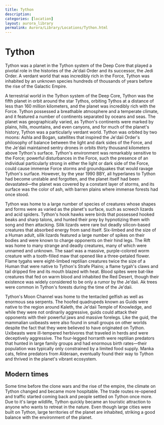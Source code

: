 ```yaml
---
title: Tython
description:
categories: [location]
layout: aurora_library
permalink: Aurora/Library/Locations/Tython.html
---
```


# Tython

Tython was a planet in the Tython system of the Deep Core that played a pivotal role in the histories of the Je'daii Order and its successor, the Jedi Order.
A verdant world that was incredibly rich in the Force, Tython was inhabited by an unknown species hundreds of thousands of years before the rise of the Galactic Empire.

A terrestrial world in the Tython system of the Deep Core, Tython was the fifth planet in orbit around the star Tythos, orbiting Tythos at a distance of less than 160 million kilometers, and the planet was incredibly rich with the Force.
Tython possessed a breathable atmosphere and a temperate climate, and it featured a number of continents separated by oceans and seas.
The planet was geographically varied, as Tython's continents were marked by plains, hills, mountains, and even canyons, and for much of the planet's history, Tython was a particularly verdant world.
Tython was orbited by two moons: Ashla and Bogan, satellites that inspired the Je'daii Order's philosophy of balance between the light and dark sides of the Force, and the Je'daii maintained sentry drones in orbits thirty thousand kilometers above Tython's surface.
Tython's environment was remarkably sensitive to the Force; powerful disturbances in the Force, such the presence of an individual particularly strong in either the light or dark side of the Force, could cause immense Force storms and groundquakes that would ravage Tython's surface.
However, by the year 1990 BBY, all hyperlanes to Tython had become unstable and forgotten, and the planet itself had been devastated—the planet was covered by a constant layer of storms, and its surface was the color of ash, with barren plains where immense forests had once stood.

Tython was home to a large number of species of creatures whose shapes and forms were as varied as the planet's surface, such as screech lizards and acid spiders.
Tython's hook hawks were birds that possessed hooked beaks and sharp talons, and hunted their prey by hypnotizing them with song and then attacking.
Silik lizards were rare but deadly silicon-based creatures that absorbed energy from sand itself.
Six-limbed and the size of a Human adult, silik lizards featured a large number of spikes on their bodies and were known to charge opponents on their hind legs.
The Rift was home to many strange and deadly creatures, many of which were unnamed and unknown. The saarl was a massive, purple-colored worm creature with a tooth-filled maw that opened like a three-petaled flower.
Flame tygahs were eight-limbed reptilian creatures twice the size of a Human that were native to Tython's Strafe Plains; a flame tygah's claws and tail dripped fire and its mouth blazed with heat.
Blood spites were bat-like creatures that fed on warm blood and inhabited the Red Desert, though their existence was widely considered to be only a rumor by the Je'daii.
Ak trees were common in Tython's forests during the time of the Je'daii.

Tython's Moon Channel was home to the tentacled gelfish as well as enormous sea serpents.
The hoofed quadrupeds known as Guids were native to the region around Kaleth, the Je'daii Temple of Knowledge, and while they were not ordinarily aggressive, guids could attack their opponents with their powerful jaws and massive forelegs.
Like the guid, the mammalian uxibeasts were also found in small groups on other worlds despite the fact that they were believed to have originated on Tython.
Uxibeasts were ill-tempered herbivores that traveled in herds and were deceptively aggressive.
The four-legged horranth were reptilian predators that hunted in large family groups and had enormous birth rates—their population was typically only constrained by a limited food supply.
Manka cats, feline predators from Alderaan, eventually found their way to Tython and thrived in the planet's vibrant ecosystem.

## Modern times

Some time before the clone wars and the rise of the empire, the climate on Tython changed and became more hospitable.
The trade routes re-opened and traffic started coming back and people settled on Tython once more.
Due to it's large wildlife, Tython quickly became an touristic attraction to anyone who wants to retreat in the nature.
Even though large cities were built on Tython, large territories of the planet are inhabited, striking a good balance with the environment of the planet.
